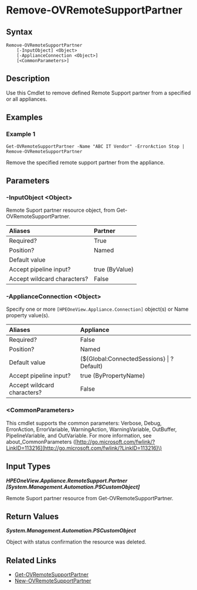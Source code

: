 ﻿---
description: Remove Remote Support support and reseller partners.
---

# Remove-OVRemoteSupportPartner

## Syntax

```text
Remove-OVRemoteSupportPartner
    [-InputObject] <Object>
    [-ApplianceConnection <Object>]
    [<CommonParameters>]
```

## Description

Use this Cmdlet to remove defined Remote Support partner from a specified or all appliances. 

## Examples

###  Example 1 

```text
Get-OVRemoteSupportPartner -Name "ABC IT Vendor" -ErrorAction Stop | Remove-OVRemoteSupportPartner
```

Remove the specified remote support partner from the appliance.

## Parameters

### -InputObject &lt;Object&gt;

Remote Suport partner resource object, from Get-OVRemoteSupportPartner.

| Aliases | Partner |
| :--- | :--- |
| Required? | True |
| Position? | Named |
| Default value |  |
| Accept pipeline input? | true (ByValue) |
| Accept wildcard characters? | False |

### -ApplianceConnection &lt;Object&gt;

Specify one or more `[HPEOneView.Appliance.Connection]` object(s) or Name property value(s).

| Aliases | Appliance |
| :--- | :--- |
| Required? | False |
| Position? | Named |
| Default value | (${Global:ConnectedSessions} &vert; ? Default) |
| Accept pipeline input? | true (ByPropertyName) |
| Accept wildcard characters? | False |

### &lt;CommonParameters&gt;

This cmdlet supports the common parameters: Verbose, Debug, ErrorAction, ErrorVariable, WarningAction, WarningVariable, OutBuffer, PipelineVariable, and OutVariable. For more information, see about\_CommonParameters \([http://go.microsoft.com/fwlink/?LinkID=113216](http://go.microsoft.com/fwlink/?LinkID=113216)\)

## Input Types

_**HPEOneView.Appliance.RemoteSupport.Partner [System.Management.Automation.PSCustomObject]**_

Remote Suport partner resource from Get-OVRemoteSupportPartner.

## Return Values

_**System.Management.Automation.PSCustomObject**_

Object with status confirmation the resource was deleted.

## Related Links

* [Get-OVRemoteSupportPartner](get-ovremotesupportpartner.md)
* [New-OVRemoteSupportPartner](new-ovremotesupportpartner.md)
